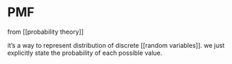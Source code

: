 
# PMF
from [[probability theory]]

it’s a way to represent distribution of discrete [[random variables]]. we just explicitly state the probability of each possible value.